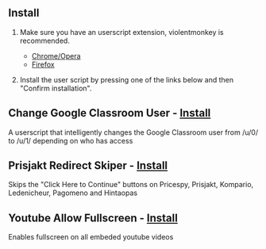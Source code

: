 
## Install

1. Make sure you have an userscript extension, violentmonkey is recommended.

   * [Chrome/Opera](https://chrome.google.com/webstore/detail/violentmonkey/jinjaccalgkegednnccohejagnlnfdag "Chrome Web Store")
   * [Firefox](https://addons.mozilla.org/en-US/firefox/addon/violentmonkey/ "Firefox Add-ons")

2. Install the user script by pressing one of the links below and then "Confirm installation".

## Change Google Classroom User - [Install](https://github.com/C4illin/Userscripts/raw/master/Change-Google-Classroom-User/ChangeClassroom.user.js)

A userscript that intelligently changes the Google Classroom user from /u/0/ to /u/1/ depending on who has access

## Prisjakt Redirect Skiper - [Install](https://github.com/C4illin/Userscripts/raw/master/Prisjakt-Redirect-Skiper/PrisjaktRedirectSkiper.user.js)

Skips the "Click Here to Continue" buttons on Pricespy, Prisjakt, Kompario, Ledenicheur, Pagomeno and Hintaopas

## Youtube Allow Fullscreen - [Install](https://github.com/C4illin/Userscripts/raw/master/Youtube-Allow-Fullscreen/YoutubeAllowFullscreen.user.js)

Enables fullscreen on all embeded youtube videos
